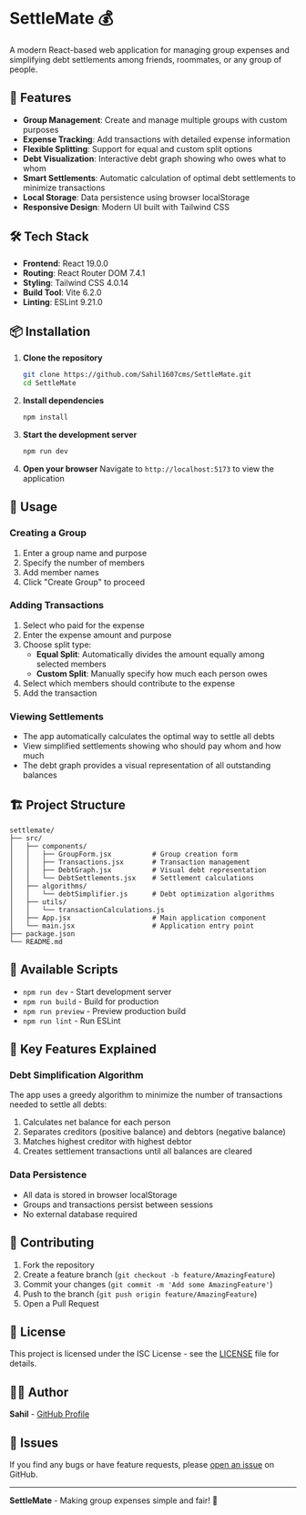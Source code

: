 # SettleMate 💰

A modern React-based web application for managing group expenses and simplifying debt settlements among friends, roommates, or any group of people.

## 🚀 Features

- **Group Management**: Create and manage multiple groups with custom purposes
- **Expense Tracking**: Add transactions with detailed expense information
- **Flexible Splitting**: Support for equal and custom split options
- **Debt Visualization**: Interactive debt graph showing who owes what to whom
- **Smart Settlements**: Automatic calculation of optimal debt settlements to minimize transactions
- **Local Storage**: Data persistence using browser localStorage
- **Responsive Design**: Modern UI built with Tailwind CSS

## 🛠️ Tech Stack

- **Frontend**: React 19.0.0
- **Routing**: React Router DOM 7.4.1
- **Styling**: Tailwind CSS 4.0.14
- **Build Tool**: Vite 6.2.0
- **Linting**: ESLint 9.21.0

## 📦 Installation

1. **Clone the repository**
   ```bash
   git clone https://github.com/Sahil1607cms/SettleMate.git
   cd SettleMate
   ```

2. **Install dependencies**
   ```bash
   npm install
   ```

3. **Start the development server**
   ```bash
   npm run dev
   ```

4. **Open your browser**
   Navigate to `http://localhost:5173` to view the application

## 🎯 Usage

### Creating a Group
1. Enter a group name and purpose
2. Specify the number of members
3. Add member names
4. Click "Create Group" to proceed

### Adding Transactions
1. Select who paid for the expense
2. Enter the expense amount and purpose
3. Choose split type:
   - **Equal Split**: Automatically divides the amount equally among selected members
   - **Custom Split**: Manually specify how much each person owes
4. Select which members should contribute to the expense
5. Add the transaction

### Viewing Settlements
- The app automatically calculates the optimal way to settle all debts
- View simplified settlements showing who should pay whom and how much
- The debt graph provides a visual representation of all outstanding balances

## 🏗️ Project Structure

```
settlemate/
├── src/
│   ├── components/
│   │   ├── GroupForm.jsx          # Group creation form
│   │   ├── Transactions.jsx       # Transaction management
│   │   ├── DebtGraph.jsx          # Visual debt representation
│   │   └── DebtSettlements.jsx    # Settlement calculations
│   ├── algorithms/
│   │   └── debtSimplifier.js      # Debt optimization algorithms
│   ├── utils/
│   │   └── transactionCalculations.js
│   ├── App.jsx                    # Main application component
│   └── main.jsx                   # Application entry point
├── package.json
└── README.md
```

## 🔧 Available Scripts

- `npm run dev` - Start development server
- `npm run build` - Build for production
- `npm run preview` - Preview production build
- `npm run lint` - Run ESLint

## 🎨 Key Features Explained

### Debt Simplification Algorithm
The app uses a greedy algorithm to minimize the number of transactions needed to settle all debts:
1. Calculates net balance for each person
2. Separates creditors (positive balance) and debtors (negative balance)
3. Matches highest creditor with highest debtor
4. Creates settlement transactions until all balances are cleared

### Data Persistence
- All data is stored in browser localStorage
- Groups and transactions persist between sessions
- No external database required

## 🤝 Contributing

1. Fork the repository
2. Create a feature branch (`git checkout -b feature/AmazingFeature`)
3. Commit your changes (`git commit -m 'Add some AmazingFeature'`)
4. Push to the branch (`git push origin feature/AmazingFeature`)
5. Open a Pull Request

## 📝 License

This project is licensed under the ISC License - see the [LICENSE](LICENSE) file for details.

## 👨‍💻 Author

**Sahil** - [GitHub Profile](https://github.com/Sahil1607cms)

## 🐛 Issues

If you find any bugs or have feature requests, please [open an issue](https://github.com/Sahil1607cms/SettleMate/issues) on GitHub.

---

**SettleMate** - Making group expenses simple and fair! 💸
